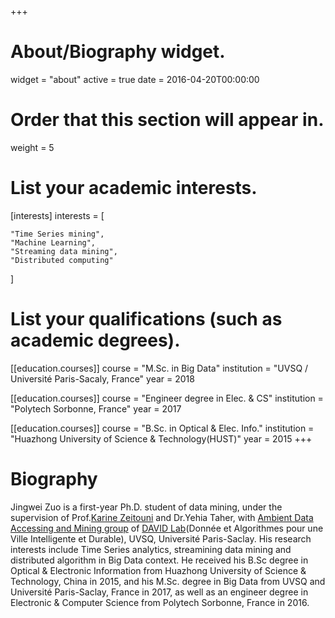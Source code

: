 +++
# About/Biography widget.
widget = "about"
active = true
date = 2016-04-20T00:00:00

# Order that this section will appear in.
weight = 5

# List your academic interests.
[interests]
  interests = [
 
  	"Time Series mining",
    "Machine Learning",
    "Streaming data mining",
    "Distributed computing"
  ]

# List your qualifications (such as academic degrees).
[[education.courses]]
  course = "M.Sc. in Big Data"
  institution = "UVSQ / Université Paris-Sacaly, France"
  year = 2018

[[education.courses]]
  course = "Engineer degree in Elec. & CS"
  institution = "Polytech Sorbonne, France"
  year = 2017

[[education.courses]]
  course = "B.Sc. in Optical & Elec. Info."
  institution = "Huazhong University of Science & Technology(HUST)"
  year = 2015
+++
# Biography
Jingwei Zuo is a first-year Ph.D. student of data mining, under the supervision of Prof.[Karine Zeitouni](http://perso.prism.uvsq.fr/~zeitouni/) and Dr.Yehia Taher, with [Ambient Data Accessing and Mining group](https://www.david.uvsq.fr/?team=adam#) of [DAVID Lab](https://www.david.uvsq.fr)(Donnée et Algorithmes pour une Ville Intelligente et Durable), UVSQ, Université Paris-Saclay. His research interests include Time Series analytics, streamining data mining and distributed algorithm in Big Data context. He received his B.Sc degree in Optical & Electronic Information from Huazhong University of Science & Technology, China in 2015, and his M.Sc. degree in Big Data from UVSQ and Université Paris-Saclay, France in 2017, as well as an engineer degree in Electronic & Computer Science from Polytech Sorbonne, France in 2016.
